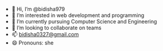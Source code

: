 - 👋 Hi, I’m @bidisha979
- 👀 I’m interested in web development and programming
- 🌱 I’m currently pursuing Computer Science and Engineering
- 💞️ I’m looking to collaborate on teams
- 📫 bidisha0327@gmail.com
- 😄 Pronouns: she

<!---
bidisha979/bidisha979 is a ✨ special ✨ repository because its `README.md` (this file) appears on your GitHub profile.
You can click the Preview link to take a look at your changes.
--->
